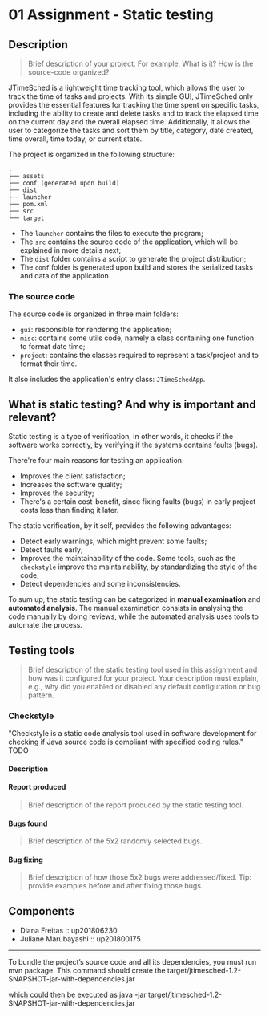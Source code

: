 # 01 Assignment - Static testing 

## Description 

> Brief description of your project. For example, What is it? How is the source-code organized?


JTimeSched is a lightweight time tracking tool, which allows the user to track the time of tasks and projects.
With its simple GUI, JTimeSched only provides the essential features for tracking the time spent on specific tasks, including the ability to create and delete tasks and to track the elapsed time on the current day and the overall elapsed time. Additionally, it allows the user to categorize the tasks and sort them by title, category, date created, time overall, time today, or current state.

The project is organized in the following structure: 
```
.
├── assets
├── conf (generated upon build)
├── dist
├── launcher
├── pom.xml
├── src
└── target
```

- The `launcher` contains the files to execute the program; 
- The `src` contains the source code of the application, which will be explained in more details next; 
- The `dist` folder contains a script to generate the project distribution; 
- The `conf` folder is generated upon build and stores the serialized tasks and data of the application.

### The source code 
The source code is organized in three main folders: 

- `gui`: responsible for rendering the application; 
- `misc`: contains some utils code, namely a class containing one function to format date time; 
- `project`: contains the classes required to represent a task/project and to format their time.

It also includes the application's entry class: `JTimeSchedApp`.

## What is static testing? And why is important and relevant? 

Static testing is a type of verification, in other words, it checks if the software works correctly, by verifying if the systems contains faults (bugs). 

There're four main reasons for testing an application: 
- Improves the client satisfaction; 
- Increases the software quality; 
- Improves the security;
- There's a certain cost-benefit, since fixing faults (bugs) in early project costs less than finding it later. 

The static verification, by it self, provides the following advantages:
- Detect early warnings, which might prevent some faults;  
- Detect faults early; 
- Improves the maintainability of the code. Some tools, such as the `checkstyle` improve the maintainability, by standardizing the style of the code;
- Detect dependencies and some inconsistencies. 

To sum up, the static testing can be categorized in **manual examination** and **automated analysis**. The manual examination consists in analysing the code manually by doing reviews, while the automated analysis uses tools to automate the process. 

## Testing tools

> Brief description of the static testing tool used in this assignment and how was it configured for your project. Your description must explain, e.g., why did you enabled or disabled any default configuration or bug pattern.

### Checkstyle

"Checkstyle is a static code analysis tool used in software development for checking if Java source code is compliant with specified coding rules."
TODO

#### Description


#### Report produced 

> Brief description of the report produced by the static testing tool. 

#### Bugs found 

> Brief description of the 5x2 randomly selected bugs.

#### Bug fixing 

> Brief description of how those 5x2 bugs were addressed/fixed. Tip: provide examples before and after fixing those bugs.

## Components 

- Diana Freitas :: up201806230
- Juliane Marubayashi :: up201800175 


--- 
To bundle the project’s source code and all its dependencies, you must run mvn package.
This command should create the
    target/jtimesched-1.2-SNAPSHOT-jar-with-dependencies.jar

which could then be executed as
    java -jar target/jtimesched-1.2-SNAPSHOT-jar-with-dependencies.jar
